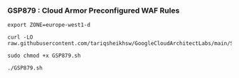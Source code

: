 ### GSP879 :  Cloud Armor Preconfigured WAF Rules 

```
export ZONE=europe-west1-d
```

```
curl -LO raw.githubusercontent.com/tariqsheikhsw/GoogleCloudArchitectLabs/main/Solutions/GSP879.sh

sudo chmod +x GSP879.sh

./GSP879.sh
```



